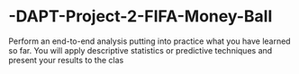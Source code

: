 # -DAPT-Project-2-FIFA-Money-Ball
Perform an end-to-end analysis putting into practice what you have learned so far. You will apply descriptive statistics or predictive techniques and present your results to the clas
